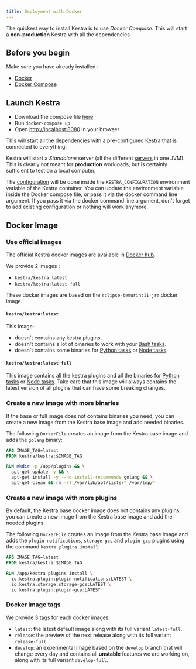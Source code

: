 ```yaml
---
title: Deployment with Docker
---
```


The quickest way to install Kestra is to use *Docker Compose*. This will start a **non-production** Kestra with all the dependencies.


## Before you begin
Make sure you have already installed :
- [Docker](https://docs.docker.com/engine/install/)
- [Docker Compose](https://docs.docker.com/compose/install/)

## Launch Kestra

- Download the compose file [here](https://github.com/kestra-io/kestra/blob/develop/docker-compose.yml)
- Run `docker-compose up`
- Open [http://localhost:8080](http://localhost:8080) in your browser

This will start all the dependencies with a pre-configured Kestra that is connected to everything!

Kestra will start a *Standalone* server (all the different [servers](../../06.architecture.md) in one JVM).
This is clearly not meant for **production** workloads, but is certainly sufficient to test on a local computer.

The [configuration](../../07.administrator-guide/01.configuration/index.md) will be done inside the `KESTRA_CONFIGURATION` environment variable of the Kestra container. You can update the environment variable inside the Docker compose file, or pass it via the docker command line argument.
If you pass it via the docker command line argument, don't forget to add existing configuration or nothing will work anymore.


## Docker Image

### Use official images

The official Kestra docker images are available in [Docker hub](https://hub.docker.com/r/kestra/kestra).

We provide 2 images :
* `kestra/kestra:latest`
* `kestra/kestra:latest-full`

These docker images are based on the `eclipse-temurin:11-jre` docker image.

#### `kestra/kestra:latest`
This image :
- doesn't contains any kestra plugins.
- doesn't contains a lot of binaries to work with your [Bash tasks](../../../plugins/core/tasks/scripts/io.kestra.core.tasks.scripts.Bash.md).
- doesn't contains some binaries for [Python tasks](../../../plugins/core/tasks/scripts/io.kestra.core.tasks.scripts.Python.md) or [Node tasks](../../../plugins/core/tasks/scripts/io.kestra.core.tasks.scripts.Node.md).

#### `kestra/kestra:latest-full`
This image contains all the kestra plugins and all the binaries for [Python tasks](../../../plugins/core/tasks/scripts/io.kestra.core.tasks.scripts.Python.md) or [Node tasks](../../../plugins/core/tasks/scripts/io.kestra.core.tasks.scripts.Node.md).
Take care that this image will always contains the latest version of all plugins that can have some breaking changes.

### Create a new image with more binaries

If the base or full image does not contains binaries you need, you can create a new image from the Kestra base image and add needed binaries.

The following `DockerFile` creates an image from the Kestra base image and adds the `golang` binary:

```dockerfile
ARG IMAGE_TAG=latest
FROM kestra/kestra:$IMAGE_TAG

RUN mkdir -p /app/plugins && \
  apt-get update -y && \
  apt-get install -y --no-install-recommends golang && \
  apt-get clean && rm -rf /var/lib/apt/lists/* /var/tmp/*
```

### Create a new image with more plugins
By default, the Kestra base docker image does not contains any plugins, you can create a new image from the Kestra base image and add the needed plugins.

The following `DockerFile` creates an image from the Kestra base image and adds the `plugin-notifications`, `storage-gcs` and `plugin-gcp` plugins using the command `kestra plugins install`:

```dockerfile
ARG IMAGE_TAG=latest
FROM kestra/kestra:$IMAGE_TAG

RUN /app/kestra plugins install \
  io.kestra.plugin:plugin-notifications:LATEST \
  io.kestra.storage:storage-gcs:LATEST \
  io.kestra.plugin:plugin-gcp:LATEST
```


### Docker image tags

We provide 3 tags for each docker images:
- `latest`: the latest default image along with its full variant `latest-full`.
- `release`: the preview of the next release along with its full variant `release-full`.
- `develop`: an experimental image based on the `develop` branch that will change every day and contains all **unstable** features we are working on, along with its full variant `develop-full`.
